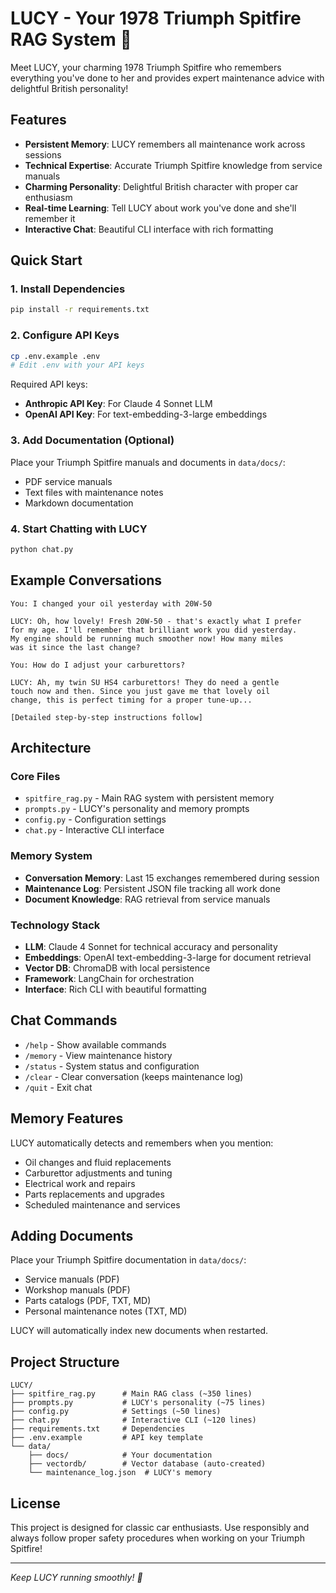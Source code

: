 # LUCY - Your 1978 Triumph Spitfire RAG System 🚗

Meet LUCY, your charming 1978 Triumph Spitfire who remembers everything you've done to her and provides expert maintenance advice with delightful British personality!

## Features

- **Persistent Memory**: LUCY remembers all maintenance work across sessions
- **Technical Expertise**: Accurate Triumph Spitfire knowledge from service manuals
- **Charming Personality**: Delightful British character with proper car enthusiasm
- **Real-time Learning**: Tell LUCY about work you've done and she'll remember it
- **Interactive Chat**: Beautiful CLI interface with rich formatting

## Quick Start

### 1. Install Dependencies
```bash
pip install -r requirements.txt
```

### 2. Configure API Keys
```bash
cp .env.example .env
# Edit .env with your API keys
```

Required API keys:
- **Anthropic API Key**: For Claude 4 Sonnet LLM
- **OpenAI API Key**: For text-embedding-3-large embeddings

### 3. Add Documentation (Optional)
Place your Triumph Spitfire manuals and documents in `data/docs/`:
- PDF service manuals
- Text files with maintenance notes
- Markdown documentation

### 4. Start Chatting with LUCY
```bash
python chat.py
```

## Example Conversations

```
You: I changed your oil yesterday with 20W-50

LUCY: Oh, how lovely! Fresh 20W-50 - that's exactly what I prefer 
for my age. I'll remember that brilliant work you did yesterday. 
My engine should be running much smoother now! How many miles 
was it since the last change?

You: How do I adjust your carburettors?

LUCY: Ah, my twin SU HS4 carburettors! They do need a gentle 
touch now and then. Since you just gave me that lovely oil 
change, this is perfect timing for a proper tune-up...

[Detailed step-by-step instructions follow]
```

## Architecture

### Core Files
- `spitfire_rag.py` - Main RAG system with persistent memory
- `prompts.py` - LUCY's personality and memory prompts  
- `config.py` - Configuration settings
- `chat.py` - Interactive CLI interface

### Memory System
- **Conversation Memory**: Last 15 exchanges remembered during session
- **Maintenance Log**: Persistent JSON file tracking all work done
- **Document Knowledge**: RAG retrieval from service manuals

### Technology Stack
- **LLM**: Claude 4 Sonnet for technical accuracy and personality
- **Embeddings**: OpenAI text-embedding-3-large for document retrieval
- **Vector DB**: ChromaDB with local persistence
- **Framework**: LangChain for orchestration
- **Interface**: Rich CLI with beautiful formatting

## Chat Commands

- `/help` - Show available commands
- `/memory` - View maintenance history
- `/status` - System status and configuration
- `/clear` - Clear conversation (keeps maintenance log)
- `/quit` - Exit chat

## Memory Features

LUCY automatically detects and remembers when you mention:
- Oil changes and fluid replacements
- Carburettor adjustments and tuning
- Electrical work and repairs
- Parts replacements and upgrades
- Scheduled maintenance and services

## Adding Documents

Place your Triumph Spitfire documentation in `data/docs/`:
- Service manuals (PDF)
- Workshop manuals (PDF)
- Parts catalogs (PDF, TXT, MD)
- Personal maintenance notes (TXT, MD)

LUCY will automatically index new documents when restarted.

## Project Structure

```
LUCY/
├── spitfire_rag.py      # Main RAG class (~350 lines)
├── prompts.py           # LUCY's personality (~75 lines)
├── config.py            # Settings (~50 lines)
├── chat.py              # Interactive CLI (~120 lines)
├── requirements.txt     # Dependencies
├── .env.example         # API key template
└── data/
    ├── docs/            # Your documentation
    ├── vectordb/        # Vector database (auto-created)
    └── maintenance_log.json  # LUCY's memory
```

## License

This project is designed for classic car enthusiasts. Use responsibly and always follow proper safety procedures when working on your Triumph Spitfire!

---

*Keep LUCY running smoothly! 🚗*